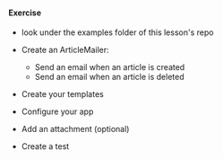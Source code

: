 #### Exercise
  
* look under the examples folder of this lesson's repo

* Create an ArticleMailer:
  
  * Send an email when an article is created
  * Send an email when an article is deleted
  
* Create your templates

* Configure your app

* Add an attachment (optional)

* Create a test